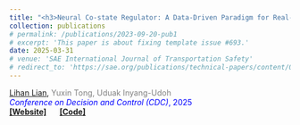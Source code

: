 ```yaml
---
title: "<h3>Neural Co-state Regulator: A Data-Driven Paradigm for Real-time Optimal Control with Input Constraints</h3>"
collection: publications
# permalink: /publications/2023-09-20-pub1
# excerpt: 'This paper is about fixing template issue #693.'
date: 2025-03-31
# venue: 'SAE International Journal of Transportation Safety'
# redirect_to: 'https://sae.org/publications/technical-papers/content/09-11-02-0012/'
---
```


<u>Lihan Lian</u>, <span style="color: gray;">Yuxin Tong, Uduak Inyang-Udoh</span><br>
<span style="color: blue;">*Conference on Decision and Control (CDC)*, 2025 </span><br>
<i class="fab fa-chrome"></i> [**[Website]**](https://lihanlian.github.io/neural_co-state_regulator/) &nbsp;&nbsp;&nbsp;&nbsp;
<i class="fa-brands fa-github"></i> [**[Code]**](https://github.com/lihanlian/neural-costate-regulator)